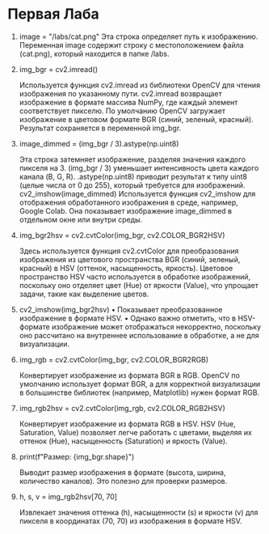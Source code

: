 # Первая Лаба 


 1. image = "/labs/cat.png"
  Эта строка определяет путь к изображению. Переменная image содержит строку с местоположением файла (cat.png), который находится в папке /labs.

 2. img_bgr = cv2.imread()
    
    Используется функция cv2.imread из библиотеки OpenCV для чтения изображения по указанному пути.
    cv2.imread возвращает изображение в формате массива NumPy, где каждый элемент соответствует пикселю.
    По умолчанию OpenCV загружает изображение в цветовом формате BGR (синий, зеленый, красный).
    Результат сохраняется в переменной img_bgr.


 3. image_dimmed = (img_bgr / 3).astype(np.uint8)
    
     Эта строка затемняет изображение, разделяя значения каждого пикселя на 3.
     (img_bgr / 3) уменьшает интенсивность цвета каждого канала (B, G, R).
     .astype(np.uint8) приводит результат к типу uint8 (целые числа от 0 до 255), который требуется для изображений.
     cv2_imshow(image_dimmed)
     Используется функция cv2_imshow для отображения обработанного изображения в среде, например, Google Colab.
     Она показывает изображение image_dimmed в отдельном окне или внутри среды.


 4. img_bgr2hsv = cv2.cvtColor(img_bgr, cv2.COLOR_BGR2HSV)
    
    Здесь используется функция cv2.cvtColor для преобразования изображения из цветового пространства BGR (синий, зеленый, красный) в HSV (оттенок, насыщенность, яркость).
    Цветовое пространство HSV часто используется в обработке изображений, поскольку оно отделяет цвет (Hue) от яркости (Value), что упрощает задачи, такие как выделение цветов.
 
 6. cv2_imshow(img_bgr2hsv)
 • Показывает преобразованное изображение в формате HSV.
 • Однако важно отметить, что в HSV-формате изображение может отображаться некорректно, поскольку оно рассчитано на внутреннее использование в обработке, а не для визуализации.


 7. img_rgb = cv2.cvtColor(img_bgr, cv2.COLOR_BGR2RGB)
 
     Конвертирует изображение из формата BGR в RGB. OpenCV по умолчанию использует формат BGR, а для корректной визуализации в большинстве библиотек (например, Matplotlib) нужен формат RGB.
 
 8. img_rgb2hsv = cv2.cvtColor(img_rgb, cv2.COLOR_RGB2HSV)
 
     Конвертирует изображение из формата RGB в HSV. HSV (Hue, Saturation, Value) позволяет легче работать с цветами, выделяя их оттенок (Hue), насыщенность (Saturation) и яркость (Value).
 9. print(f"Размер: {img_bgr.shape}")
  
    Выводит размер изображения в формате (высота, ширина, количество каналов). Это полезно для проверки размеров.
 10. h, s, v = img_rgb2hsv[70, 70]

     Извлекает значения оттенка (h), насыщенности (s) и яркости (v) для пикселя в координатах (70, 70) из изображения в формате HSV.
